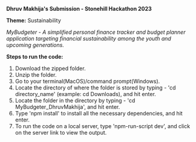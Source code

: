 **Dhruv Makhija's Submission - Stonehill Hackathon 2023**

**Theme:** Sustainability

_MyBudgeter - A simplified personal finance tracker and budget planner application targeting financial sustainability among the youth and upcoming generations._

**Steps to run the code:**

1. Download the zipped folder.
2. Unzip the folder.
3. Go to your terminal(MacOS)/command prompt(Windows).
4. Locate the directory of where the folder is stored by typing - 'cd directory_name' (example: cd Downloads), and hit enter.
5. Locate the folder in the directory by typing - 'cd MyBudgeter_DhruvMakhija', and hit enter.
6. Type 'npm install' to install all the necessary dependencies, and hit enter.
7. To run the code on a local server, type 'npm-run-script dev', and click on the server link to view the output.
